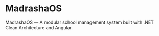 # MadrashaOS
MadrashaOS — A modular school management system built with .NET Clean Architecture and Angular.
